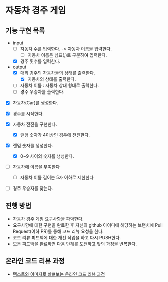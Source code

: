 # 자동차 경주 게임

## 기능 구현 목록
* input
  * [ ] ~~자동차 수를 입력한다.~~ -> 자동차 이름을 입력한다.
    * [ ] 자동차 이름은 쉼표(,)로 구분하여 입력한다.
  * [x] 경주 횟수를 입력한다.
* output
  * [x] 매회 경주의 자동차들의 상태를 출력한다.
    * [x] 자동차의 상태를 출력한다.
  * [ ] 자동차 이름 : 자동차 상태 형태로 출력한다.
  * [ ] 경주 우승차를 출력한다.
* [x] 자동차(Car)를 생성한다.
* [x] 경주를 시작한다.
* [x] 자동차 전진을 구현한다.
  * [x] 랜덤 숫자가 4이상인 경우에 전진한다.
* [x] 랜덤 숫자를 생성한다. 
  * [x] 0~9 사이의 숫자를 생성한다.
* [ ] 자동차에 이름을 부여한다
  * [ ] 자동차 이름 길이는 5자 이하로 제한한다
* [ ] 경주 우승자를 찾는다.


## 진행 방법
* 자동차 경주 게임 요구사항을 파악한다.
* 요구사항에 대한 구현을 완료한 후 자신의 github 아이디에 해당하는 브랜치에 Pull Request(이하 PR)를 통해 코드 리뷰 요청을 한다.
* 코드 리뷰 피드백에 대한 개선 작업을 하고 다시 PUSH한다.
* 모든 피드백을 완료하면 다음 단계를 도전하고 앞의 과정을 반복한다.

## 온라인 코드 리뷰 과정
* [텍스트와 이미지로 살펴보는 온라인 코드 리뷰 과정](https://github.com/next-step/nextstep-docs/tree/master/codereview)
